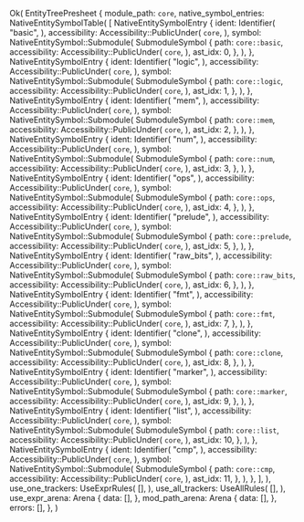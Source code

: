 Ok(
    EntityTreePresheet {
        module_path: `core`,
        native_symbol_entries: NativeEntitySymbolTable(
            [
                NativeEntitySymbolEntry {
                    ident: Identifier(
                        "basic",
                    ),
                    accessibility: Accessibility::PublicUnder(
                        `core`,
                    ),
                    symbol: NativeEntitySymbol::Submodule(
                        SubmoduleSymbol {
                            path: `core::basic`,
                            accessibility: Accessibility::PublicUnder(
                                `core`,
                            ),
                            ast_idx: 0,
                        },
                    ),
                },
                NativeEntitySymbolEntry {
                    ident: Identifier(
                        "logic",
                    ),
                    accessibility: Accessibility::PublicUnder(
                        `core`,
                    ),
                    symbol: NativeEntitySymbol::Submodule(
                        SubmoduleSymbol {
                            path: `core::logic`,
                            accessibility: Accessibility::PublicUnder(
                                `core`,
                            ),
                            ast_idx: 1,
                        },
                    ),
                },
                NativeEntitySymbolEntry {
                    ident: Identifier(
                        "mem",
                    ),
                    accessibility: Accessibility::PublicUnder(
                        `core`,
                    ),
                    symbol: NativeEntitySymbol::Submodule(
                        SubmoduleSymbol {
                            path: `core::mem`,
                            accessibility: Accessibility::PublicUnder(
                                `core`,
                            ),
                            ast_idx: 2,
                        },
                    ),
                },
                NativeEntitySymbolEntry {
                    ident: Identifier(
                        "num",
                    ),
                    accessibility: Accessibility::PublicUnder(
                        `core`,
                    ),
                    symbol: NativeEntitySymbol::Submodule(
                        SubmoduleSymbol {
                            path: `core::num`,
                            accessibility: Accessibility::PublicUnder(
                                `core`,
                            ),
                            ast_idx: 3,
                        },
                    ),
                },
                NativeEntitySymbolEntry {
                    ident: Identifier(
                        "ops",
                    ),
                    accessibility: Accessibility::PublicUnder(
                        `core`,
                    ),
                    symbol: NativeEntitySymbol::Submodule(
                        SubmoduleSymbol {
                            path: `core::ops`,
                            accessibility: Accessibility::PublicUnder(
                                `core`,
                            ),
                            ast_idx: 4,
                        },
                    ),
                },
                NativeEntitySymbolEntry {
                    ident: Identifier(
                        "prelude",
                    ),
                    accessibility: Accessibility::PublicUnder(
                        `core`,
                    ),
                    symbol: NativeEntitySymbol::Submodule(
                        SubmoduleSymbol {
                            path: `core::prelude`,
                            accessibility: Accessibility::PublicUnder(
                                `core`,
                            ),
                            ast_idx: 5,
                        },
                    ),
                },
                NativeEntitySymbolEntry {
                    ident: Identifier(
                        "raw_bits",
                    ),
                    accessibility: Accessibility::PublicUnder(
                        `core`,
                    ),
                    symbol: NativeEntitySymbol::Submodule(
                        SubmoduleSymbol {
                            path: `core::raw_bits`,
                            accessibility: Accessibility::PublicUnder(
                                `core`,
                            ),
                            ast_idx: 6,
                        },
                    ),
                },
                NativeEntitySymbolEntry {
                    ident: Identifier(
                        "fmt",
                    ),
                    accessibility: Accessibility::PublicUnder(
                        `core`,
                    ),
                    symbol: NativeEntitySymbol::Submodule(
                        SubmoduleSymbol {
                            path: `core::fmt`,
                            accessibility: Accessibility::PublicUnder(
                                `core`,
                            ),
                            ast_idx: 7,
                        },
                    ),
                },
                NativeEntitySymbolEntry {
                    ident: Identifier(
                        "clone",
                    ),
                    accessibility: Accessibility::PublicUnder(
                        `core`,
                    ),
                    symbol: NativeEntitySymbol::Submodule(
                        SubmoduleSymbol {
                            path: `core::clone`,
                            accessibility: Accessibility::PublicUnder(
                                `core`,
                            ),
                            ast_idx: 8,
                        },
                    ),
                },
                NativeEntitySymbolEntry {
                    ident: Identifier(
                        "marker",
                    ),
                    accessibility: Accessibility::PublicUnder(
                        `core`,
                    ),
                    symbol: NativeEntitySymbol::Submodule(
                        SubmoduleSymbol {
                            path: `core::marker`,
                            accessibility: Accessibility::PublicUnder(
                                `core`,
                            ),
                            ast_idx: 9,
                        },
                    ),
                },
                NativeEntitySymbolEntry {
                    ident: Identifier(
                        "list",
                    ),
                    accessibility: Accessibility::PublicUnder(
                        `core`,
                    ),
                    symbol: NativeEntitySymbol::Submodule(
                        SubmoduleSymbol {
                            path: `core::list`,
                            accessibility: Accessibility::PublicUnder(
                                `core`,
                            ),
                            ast_idx: 10,
                        },
                    ),
                },
                NativeEntitySymbolEntry {
                    ident: Identifier(
                        "cmp",
                    ),
                    accessibility: Accessibility::PublicUnder(
                        `core`,
                    ),
                    symbol: NativeEntitySymbol::Submodule(
                        SubmoduleSymbol {
                            path: `core::cmp`,
                            accessibility: Accessibility::PublicUnder(
                                `core`,
                            ),
                            ast_idx: 11,
                        },
                    ),
                },
            ],
        ),
        use_one_trackers: UseExprRules(
            [],
        ),
        use_all_trackers: UseAllRules(
            [],
        ),
        use_expr_arena: Arena {
            data: [],
        },
        mod_path_arena: Arena {
            data: [],
        },
        errors: [],
    },
)